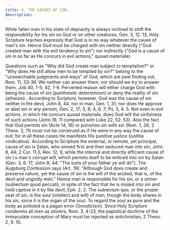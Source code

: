 ```yaml
---
title: 4. THE CAUSES OF SIN.
description: 
---
```


While fallen man in his state of depravity is always inclined to shift the responsibility for his sin on God or on other creatures, Gen. 3, 12. 13, Holy Scripture teaches expressly that God is in no way whatever the cause of man's sin. Hence God must be charged with sin neither directly ("God created man with the evil tendency to sin") nor indirectly ("God is a cause of sin in so far as He concurs in evil actions," quoad materiale).

Questions such as "Why did God create man subject to temptation?" or "Why does He still allow men to be tempted by sin?" belong to the "unsearchable judgments and ways" of God, which are past finding out, Rom. 11, 33-36. We neither can answer them, nor should we try to answer them, Job 40, 1-5; 42, 1-6. Perverted reason will either charge God with being the cause of sin (pantheistic determinism) or deny the reality of sin (atheism) . According to Scripture, however, God was the cause of sin neither in the devil, John 8, 44, nor in man, Gen. 1, 31; nor does He approve or abet sin in any person, Gen. 2, 17; 3, 8; 4, 6. 7; Ps. 5, 4. 5. Not even in evil actions, in which He concurs quoad materiale, does God will the sinfulness of such actions (John 19, 11 compared with Luke 22, 52. 53). Also the fact that God permits sin (Acts 14, 16) or punishes sin with sin (Rom. 1, 26; 2 Thess. 2, 11) must not be construed as if He were in any way the cause of evil; for in all these cases He manifests His punitive justice (iustitia vindicativa). According to Scripture the external, or remote, yet principal, cause of sin is Satan, who sinned first and then seduced man into sin, John 8, 44; 2 Cor. 11,3; Rev. 12, 9, while the internal and directly efficient cause of sin i.s man's corrupt will, which permits itself to be enticed into sin by Satan (Gen. 3, 6. 17; John 8, 44: "The lusts of your father ye will do"). The Augsburg Confession says (Art. 19): "Although God does create and preserve nature, yet the cause of sin is the will of the wicked, that is, of the devil and ungodly men." Hence man is responsible for his sin, or a sinner (subiectum quod peccati), in spite of the fact that he is misled into sin and held captive in it by the devil, Eph. 2, 2. The subiectum quo, or the proper seat of sin, is the soul (intellect and will) of man, though the body shares in his sin, since it is the organ of the soul. To regard the soul as pure and the body as polluted is a pagan error (Gnosticism). Since Holy Scripture condemns all men as sinners, Rom. 3, 4-23, the papistical doctrine of the immaculate conception of Mary must be rejected as antichristian, 2 Thess. 2, 9. 10.
